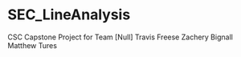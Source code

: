 # SEC_LineAnalysis
 CSC Capstone Project for Team [Null]
Travis Freese
Zachery Bignall 
Matthew Tures